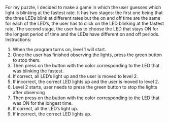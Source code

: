 For my puzzle, I decided to make a game in which the user guesses which light is blinking at the fastest rate. It has two stages: the first one being that the three LEDs blink at different rates but the on and off time are the same for each of the LED’s, the user has to click on the LED blinking at the fastest rate. The second stage, the user has to choose the LED that stays ON for the longest period of time and the LEDs have different on and off periods. </br> 
Instructions: 
<ol> 
  <li>When the program turns on, level 1 will start.</li> 

<li>Once the user has finished observing the lights, press the green button to stop them. </li>
<li>Then press on the button with the color corresponding to the LED that was blinking the fastest. </li>
<li>If correct, all LED’s light up and the user is moved to level 2. </li>
<li>If incorrect, the correct LED lights up and the user is moved to level 2. </li>
<li>Level 2 starts, user needs to press the green button to stop the lights after observing </li>
<li>Then press on the button with the color corresponding to the LED that was ON for the longest time. </li>
<li>If correct, all the LED’s light up. </li>
<li>If incorrect, the correct LED lights up. </li>

